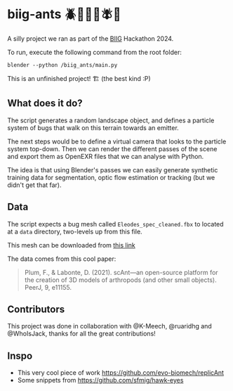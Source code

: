 # biig-ants 🪲🐜🦗🐞🪰🦗

A silly project we ran as part of the [BIIG](https://www.ucl.ac.uk/lmcb/ucl-biig) Hackathon 2024.

To run, execute the following command from the root folder:
```
blender --python /biig_ants/main.py
```

This is an unfinished project! 🏗️ (the best kind :P)

## What does it do?
The script generates a random landscape object, and defines a particle system of bugs that walk on this terrain towards an emitter.

The next steps would be to define a virtual camera that looks to the particle system top-down. Then we can render the different passes of the scene and export them as OpenEXR files that we can analyse with Python.

The idea is that using Blender's passes we can easily generate synthetic training data for segmentation, optic flow estimation or tracking (but we didn't get that far).

## Data
The script expects a bug mesh called `Eleodes_spec_cleaned.fbx` to located at a `data` directory, two-levels up from this file.

This mesh can be downloaded from [this link](https://drive.google.com/file/d/1E4XHMiHWTNKg5Kj-i_5Dfha8AeP1qZ9R/view?usp=drive_link)

The data comes from this cool paper:
> Plum, F., & Labonte, D. (2021). scAnt—an open-source platform for the creation of 3D models of arthropods (and other small objects). PeerJ, 9, e11155.

## Contributors
This project was done in collaboration with @K-Meech, @ruaridhg and @WhoIsJack, thanks for all the great contributions!

## Inspo
- This very cool piece of work https://github.com/evo-biomech/replicAnt
- Some snippets from https://github.com/sfmig/hawk-eyes

